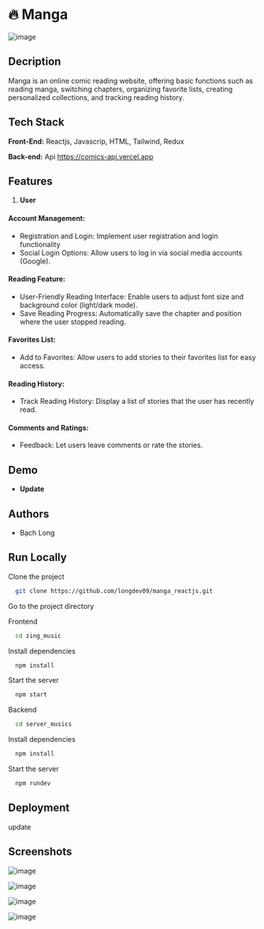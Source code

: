 
# 🔥 Manga 


![image](https://github.com/user-attachments/assets/03c9c56e-b4cc-4422-ac42-88a060cc9046)



## Decription
Manga is an online comic reading website, offering basic functions such as reading manga, switching chapters, organizing favorite lists, creating personalized collections, and tracking reading history.
## Tech Stack

**Front-End:** Reactjs, Javascrip, HTML, Tailwind, Redux

**Back-end:** Api https://comics-api.vercel.app

## Features
1.  **User**
 #### Account Management:
 <ul>
   <li> Registration and Login: Implement user registration and login functionality </li>
   <li> Social Login Options: Allow users to log in via social media accounts (Google).</li>
 </ul>

 #### Reading Feature:
  <ul>
   <li> User-Friendly Reading Interface: Enable users to adjust font size and background color (light/dark mode). </li>
   <li> Save Reading Progress: Automatically save the chapter and position where the user stopped reading. </li>
 </ul>
 
 #### Favorites List:
  <ul>
   <li> Add to Favorites: Allow users to add stories to their favorites list for easy access. </li>
 </ul>

 #### Reading History:
  <ul>
   <li> Track Reading History: Display a list of stories that the user has recently read. </li>
 </ul>
  
 #### Comments and Ratings:
   <ul>
   <li> Feedback: Let users leave comments or rate the stories. </li>
 </ul>


## Demo
- **Update**

## Authors

- Bạch Long

## Run Locally

Clone the project

```bash
  git clone https://github.com/longdev09/manga_reactjs.git
```

Go to the project directory

Frontend 

```bash
  cd zing_music
```
Install dependencies

```bash
  npm install
```
Start the server

```bash
  npm start
```

Backend 
```bash
  cd server_musics
```
Install dependencies

```bash
  npm install
```
Start the server

```bash
  npm rundev
```

## Deployment
update
    

## Screenshots

![image](https://github.com/user-attachments/assets/b361fff7-1943-4d41-bc6b-498ba6a4a8eb)

![image](https://github.com/user-attachments/assets/2e9bd4bb-460c-4c9e-8ed1-5e7f972e3834)

![image](https://github.com/user-attachments/assets/4384ba73-93f2-45ee-a0a1-812e6d5fbc7a)

![image](https://github.com/user-attachments/assets/a2031148-a212-4cbe-8ea7-bf7fef23814a)








